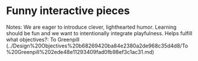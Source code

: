 # Funny interactive pieces

Notes: We are eager to introduce clever, lighthearted humor. Learning should be fun and we want to intentionally integrate playfulness.
Helps fulfill what objectives?: To Greenpill (../Design%20Objectives%20b68269420ba84e2380a2de968c35d4d8/To%20Greenpill%202ede48e11293409fad0fb98ef3c1ac31.md)